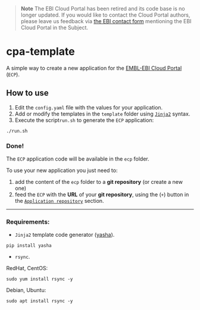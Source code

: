 > **Note**
> The EBI Cloud Portal has been retired and its code base is no longer updated. If you would like to contact the Cloud Portal authors, please leave us feedback via [the EBI contact form](https://www.ebi.ac.uk/about/contact/support/other) mentioning the EBI Cloud Portal in the Subject.

# cpa-template

A simple way to create a new application for the
[EMBL-EBI Cloud Portal](https://portal.tsi.ebi.ac.uk) (`ECP`).


## How to use

1.  Edit the `config.yaml` file with the values for your application.
2.  Add or modify the templates in the `template` folder using
[`Jinja2`](http://jinja.pocoo.org/docs/) syntax.
3.  Execute the script`run.sh` to generate the `ECP` application:

```
./run.sh
```

### Done!

The `ECP` application code will be available in the `ecp` folder.

To use your new application you just need to:

1.  add the content of the `ecp` folder to a **git repository** (or create a new one)
2.  feed the `ECP` with the **URL** of your **git repository**, using the (`+`) button in the [`Application repository`](https://portal.tsi.ebi.ac.uk/repository) section.

---

### Requirements:

-   `Jinja2` template code generator ([yasha]([https://github.com/kblomqvist/yasha)).

```
pip install yasha
```

-   `rsync`.

RedHat, CentOS:

```
sudo yum install rsync -y
```

Debian, Ubuntu:

```
sudo apt install rsync -y
```
